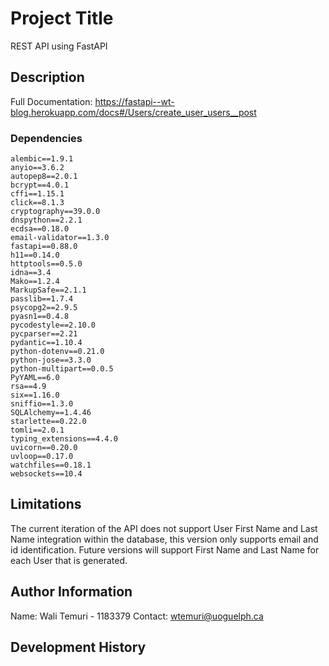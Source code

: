 # Project Title

REST API using FastAPI

## Description

Full Documentation:
https://fastapi--wt-blog.herokuapp.com/docs#/Users/create_user_users__post

### Dependencies

```
alembic==1.9.1
anyio==3.6.2
autopep8==2.0.1
bcrypt==4.0.1
cffi==1.15.1
click==8.1.3
cryptography==39.0.0
dnspython==2.2.1
ecdsa==0.18.0
email-validator==1.3.0
fastapi==0.88.0
h11==0.14.0
httptools==0.5.0
idna==3.4
Mako==1.2.4
MarkupSafe==2.1.1
passlib==1.7.4
psycopg2==2.9.5
pyasn1==0.4.8
pycodestyle==2.10.0
pycparser==2.21
pydantic==1.10.4
python-dotenv==0.21.0
python-jose==3.3.0
python-multipart==0.0.5
PyYAML==6.0
rsa==4.9
six==1.16.0
sniffio==1.3.0
SQLAlchemy==1.4.46
starlette==0.22.0
tomli==2.0.1
typing_extensions==4.4.0
uvicorn==0.20.0
uvloop==0.17.0
watchfiles==0.18.1
websockets==10.4

```

## Limitations

The current iteration of the API does not support User First Name and Last Name integration within the database, this version only supports email and id identification. Future versions will support
First Name and Last Name for each User that is generated.

## Author Information

Name: Wali Temuri - 1183379
Contact: wtemuri@uoguelph.ca

## Development History
